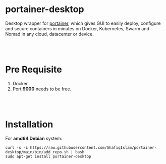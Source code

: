# portainer-desktop

Desktop wrapper for [portainer](https://www.portainer.io/), which gives GUI to easily deploy, configure and secure containers in minutes on Docker, Kubernetes, Swarm and Nomad in any cloud, datacenter or device.

<br /><br />

# Pre Requisite

1. Docker
2. Port **9000** needs to be free.

<br /><br />

# Installation

For **amd64 Debian** system:

```
curl -s -L https://raw.githubusercontent.com/ShafiqIslam/portainer-desktop/main/bin/add_repo.sh | bash
sudo apt-get install portainer-desktop
```
